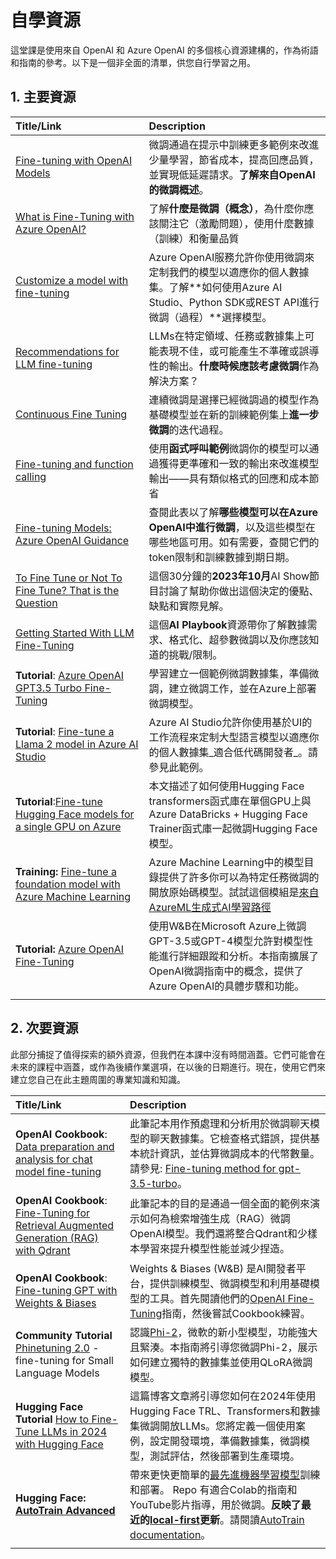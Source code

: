 ﻿# 自學資源

這堂課是使用來自 OpenAI 和 Azure OpenAI 的多個核心資源建構的，作為術語和指南的參考。以下是一個非全面的清單，供您自行學習之用。

## 1. 主要資源

| Title/Link                                                                                                                                                                                                                   | Description                                                                                                                                                                                                                                                                                                                   |
| :--------------------------------------------------------------------------------------------------------------------------------------------------------------------------------------------------------------------------- | :---------------------------------------------------------------------------------------------------------------------------------------------------------------------------------------------------------------------------------------------------------------------------------------------------------------------------- |
| [Fine-tuning with OpenAI Models](https://platform.openai.com/docs/guides/fine-tuning?WT.mc_id=academic-105485-koreyst)                                                                                                       | 微調通過在提示中訓練更多範例來改進少量學習，節省成本，提高回應品質，並實現低延遲請求。**了解來自OpenAI的微調概述**。                                                                                                                                            |
| [What is Fine-Tuning with Azure OpenAI?](https://learn.microsoft.com/azure/ai-services/openai/concepts/fine-tuning-considerations#what-is-fine-tuning-with-azure-openai?WT.mc_id=academic-105485-koreyst)                   | 了解**什麼是微調（概念）**，為什麼你應該關注它（激勵問題），使用什麼數據（訓練）和衡量品質                                                                                                                                                                           |
| [Customize a model with fine-tuning](https://learn.microsoft.com/azure/ai-services/openai/how-to/fine-tuning?tabs=turbo%2Cpython&pivots=programming-language-studio#continuous-fine-tuning?WT.mc_id=academic-105485-koreyst) | Azure OpenAI服務允許你使用微調來定制我們的模型以適應你的個人數據集。了解**如何使用Azure AI Studio、Python SDK或REST API進行微調（過程）**選擇模型。                                                                                                                                |
| [Recommendations for LLM fine-tuning](https://learn.microsoft.com/ai/playbook/technology-guidance/generative-ai/working-with-llms/fine-tuning-recommend?WT.mc_id=academic-105485-koreyst)                                    | LLMs在特定領域、任務或數據集上可能表現不佳，或可能產生不準確或誤導性的輸出。**什麼時候應該考慮微調**作為解決方案？                                                                                                                                  |
| [Continuous Fine Tuning](https://learn.microsoft.com/azure/ai-services/openai/how-to/fine-tuning?tabs=turbo%2Cpython&pivots=programming-language-studio#continuous-fine-tuning?WT.mc_id=academic-105485-koreyst)             | 連續微調是選擇已經微調過的模型作為基礎模型並在新的訓練範例集上**進一步微調**的迭代過程。                                                                                                                                                     |
| [Fine-tuning and function calling](https://learn.microsoft.com/azure/ai-services/openai/how-to/fine-tuning-functions?WT.mc_id=academic-105485-koreyst)                                                                       | 使用**函式呼叫範例**微調你的模型可以通過獲得更準確和一致的輸出來改進模型輸出——具有類似格式的回應和成本節省                                                                                                                                       |
| [Fine-tuning Models: Azure OpenAI Guidance](https://learn.microsoft.com/azure/ai-services/openai/concepts/models#fine-tuning-models?WT.mc_id=academic-105485-koreyst)                                                        | 查閱此表以了解**哪些模型可以在Azure OpenAI中進行微調**，以及這些模型在哪些地區可用。如有需要，查閱它們的token限制和訓練數據到期日期。                                                                                                                            |
| [To Fine Tune or Not To Fine Tune? That is the Question](https://learn.microsoft.com/shows/ai-show/to-fine-tune-or-not-fine-tune-that-is-the-question?WT.mc_id=academic-105485-koreyst)                                      | 這個30分鐘的**2023年10月**AI Show節目討論了幫助你做出這個決定的優點、缺點和實際見解。                                                                                                                                                                                        |
| [Getting Started With LLM Fine-Tuning](https://learn.microsoft.com/ai/playbook/technology-guidance/generative-ai/working-with-llms/fine-tuning?WT.mc_id=academic-105485-koreyst)                                             | 這個**AI Playbook**資源帶你了解數據需求、格式化、超參數微調以及你應該知道的挑戰/限制。                                                                                                                                                                         |
| **Tutorial**: [Azure OpenAI GPT3.5 Turbo Fine-Tuning](https://learn.microsoft.com/azure/ai-services/openai/tutorials/fine-tune?tabs=python%2Ccommand-line?WT.mc_id=academic-105485-koreyst)                                  | 學習建立一個範例微調數據集，準備微調，建立微調工作，並在Azure上部署微調模型。                                                                                                                                                                                    |
| **Tutorial**: [Fine-tune a Llama 2 model in Azure AI Studio](https://learn.microsoft.com/azure/ai-studio/how-to/fine-tune-model-llama?WT.mc_id=academic-105485-koreyst)                                                      | Azure AI Studio允許你使用基於UI的工作流程來定制大型語言模型以適應你的個人數據集_適合低代碼開發者_。請參見此範例。                                                                                                                                                               |
| **Tutorial**:[Fine-tune Hugging Face models for a single GPU on Azure](https://learn.microsoft.com/azure/databricks/machine-learning/train-model/huggingface/fine-tune-model?WT.mc_id=academic-105485-koreyst)               | 本文描述了如何使用Hugging Face transformers函式庫在單個GPU上與Azure DataBricks + Hugging Face Trainer函式庫一起微調Hugging Face模型。                                                                                                                                                |
| **Training:** [Fine-tune a foundation model with Azure Machine Learning](https://learn.microsoft.com/training/modules/finetune-foundation-model-with-azure-machine-learning/?WT.mc_id=academic-105485-koreyst)         | Azure Machine Learning中的模型目錄提供了許多你可以為特定任務微調的開放原始碼模型。試試這個模組是[來自AzureML生成式AI學習路徑](https://learn.microsoft.com/training/paths/work-with-generative-models-azure-machine-learning/?WT.mc_id=academic-105485-koreyst) |
| **Tutorial:** [Azure OpenAI Fine-Tuning](https://docs.wandb.ai/guides/integrations/azure-openai-fine-tuning?WT.mc_id=academic-105485-koreyst)                                                                                | 使用W&B在Microsoft Azure上微調GPT-3.5或GPT-4模型允許對模型性能進行詳細跟蹤和分析。本指南擴展了OpenAI微調指南中的概念，提供了Azure OpenAI的具體步驟和功能。                                                                         |
|                                                                                                                                                                                                                              |                                                                                                                                                                                                                                                                                                                               |

## 2. 次要資源

此部分捕捉了值得探索的額外資源，但我們在本課中沒有時間涵蓋。它們可能會在未來的課程中涵蓋，或作為後續作業選項，在以後的日期進行。現在，使用它們來建立您自己在此主題周圍的專業知識和知識。

| Title/Link                                                                                                                                                                                                            | Description                                                                                                                                                                                                                                                                                                                                                                                                                                                                                                                 |
| :-------------------------------------------------------------------------------------------------------------------------------------------------------------------------------------------------------------------- | :-------------------------------------------------------------------------------------------------------------------------------------------------------------------------------------------------------------------------------------------------------------------------------------------------------------------------------------------------------------------------------------------------------------------------------------------------------------------------------------------------------------------------- |
| **OpenAI Cookbook**: [Data preparation and analysis for chat model fine-tuning](https://cookbook.openai.com/examples/chat_finetuning_data_prep?WT.mc_id=academic-105485-koreyst)                                      | 此筆記本用作預處理和分析用於微調聊天模型的聊天數據集。它檢查格式錯誤，提供基本統計資訊，並估算微調成本的代幣數量。請參見: [Fine-tuning method for gpt-3.5-turbo](https://platform.openai.com/docs/guides/fine-tuning?WT.mc_id=academic-105485-koreyst)。                                                                                                                                                                   |
| **OpenAI Cookbook**: [Fine-Tuning for Retrieval Augmented Generation (RAG) with Qdrant](https://cookbook.openai.com/examples/fine-tuned_qa/ft_retrieval_augmented_generation_qdrant?WT.mc_id=academic-105485-koreyst) | 此筆記本的目的是通過一個全面的範例來演示如何為檢索增強生成（RAG）微調OpenAI模型。我們還將整合Qdrant和少樣本學習來提升模型性能並減少捏造。                                                                                                                                                                                                                                                                |
| **OpenAI Cookbook**: [Fine-tuning GPT with Weights & Biases](https://cookbook.openai.com/examples/third_party/gpt_finetuning_with_wandb?WT.mc_id=academic-105485-koreyst)                                             | Weights & Biases (W&B) 是AI開發者平台，提供訓練模型、微調模型和利用基礎模型的工具。首先閱讀他們的[OpenAI Fine-Tuning](https://docs.wandb.ai/guides/integrations/openai?WT.mc_id=academic-105485-koreyst)指南，然後嘗試Cookbook練習。                                                                                                                                                                                                                  |
| **Community Tutorial** [Phinetuning 2.0](https://huggingface.co/blog/g-ronimo/phinetuning?WT.mc_id=academic-105485-koreyst) - fine-tuning for Small Language Models                                                   | 認識[Phi-2](https://www.microsoft.com/research/blog/phi-2-the-surprising-power-of-small-language-models/?WT.mc_id=academic-105485-koreyst)，微軟的新小型模型，功能強大且緊湊。本指南將引導您微調Phi-2，展示如何建立獨特的數據集並使用QLoRA微調模型。                                                                                                                                                                       |
| **Hugging Face Tutorial** [How to Fine-Tune LLMs in 2024 with Hugging Face](https://www.philschmid.de/fine-tune-llms-in-2024-with-trl?WT.mc_id=academic-105485-koreyst)                                               | 這篇博客文章將引導您如何在2024年使用Hugging Face TRL、Transformers和數據集微調開放LLMs。您將定義一個使用案例，設定開發環境，準備數據集，微調模型，測試評估，然後部署到生產環境。                                                                                                                                                                                                                                                                |
| **Hugging Face: [AutoTrain Advanced](https://github.com/huggingface/autotrain-advanced?WT.mc_id=academic-105485-koreyst)**                                                                                            | 帶來更快更簡單的[最先進機器學習模型](https://twitter.com/abhi1thakur/status/1755167674894557291?WT.mc_id=academic-105485-koreyst)訓練和部署。 Repo 有適合Colab的指南和YouTube影片指導，用於微調。**反映了最近的[local-first](https://twitter.com/abhi1thakur/status/1750828141805777057?WT.mc_id=academic-105485-koreyst)更新**。請閱讀[AutoTrain documentation](https://huggingface.co/autotrain?WT.mc_id=academic-105485-koreyst)。 |
|                                                                                                                                                                                                                       |                                                                                                                                                                                                                                                                                                                                                                                                                                                                                                                             |

